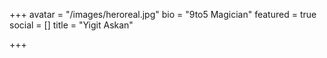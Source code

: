 +++
avatar = "/images/heroreal.jpg"
bio = "9to5 Magician"
featured = true
social = []
title = "Yigit Askan"

+++
